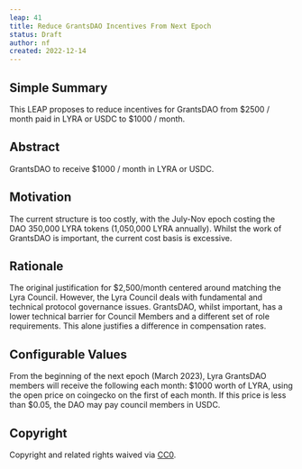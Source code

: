 ```yaml
---
leap: 41
title: Reduce GrantsDAO Incentives From Next Epoch
status: Draft
author: nf
created: 2022-12-14
---
```


## Simple Summary
This LEAP proposes to reduce incentives for GrantsDAO from $2500 / month paid in LYRA or USDC to $1000 / month. 

## Abstract
GrantsDAO to receive $1000 / month in LYRA or USDC. 

## Motivation
The current structure is too costly, with the July-Nov epoch costing the DAO 350,000 LYRA tokens (1,050,000 LYRA annually). Whilst the work of GrantsDAO is important, the current cost basis is excessive. 

## Rationale
The original justification for $2,500/month centered around matching the Lyra Council. However, the Lyra Council deals with fundamental and technical protocol governance issues. GrantsDAO, whilst important, has a lower technical barrier for Council Members and a different set of role requirements. This alone justifies a difference in compensation rates.  

## Configurable Values 
From the beginning of the next epoch (March 2023), Lyra GrantsDAO members will receive the following each month: $1000 worth of LYRA, using the open price on coingecko on the first of each month. If this price is less than $0.05, the DAO may pay council members in USDC.

## Copyright
Copyright and related rights waived via [CC0](https://creativecommons.org/publicdomain/zero/1.0/).
